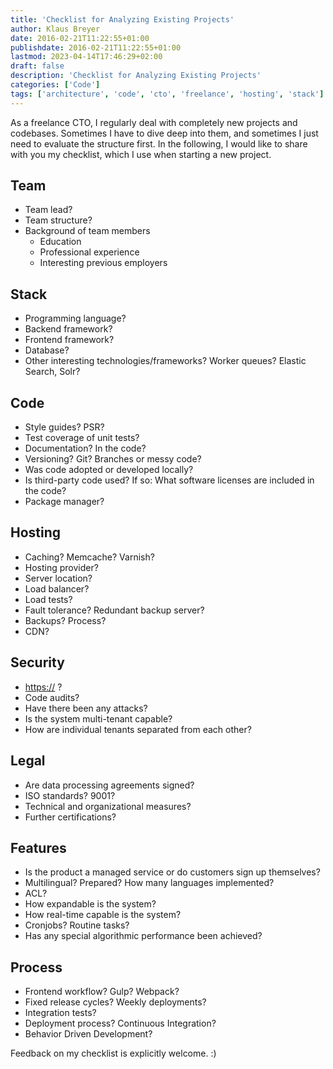 ```yaml
---
title: 'Checklist for Analyzing Existing Projects'
author: Klaus Breyer
date: 2016-02-21T11:22:55+01:00
publishdate: 2016-02-21T11:22:55+01:00
lastmod: 2023-04-14T17:46:29+02:00
draft: false
description: 'Checklist for Analyzing Existing Projects'
categories: ['Code']
tags: ['architecture', 'code', 'cto', 'freelance', 'hosting', 'stack']
---
```


As a freelance CTO, I regularly deal with completely new projects and codebases. Sometimes I have to dive deep into them, and sometimes I just need to evaluate the structure first. In the following, I would like to share with you my checklist, which I use when starting a new project.

## Team

- Team lead?
- Team structure?
- Background of team members
  - Education
  - Professional experience
  - Interesting previous employers

## Stack

- Programming language?
- Backend framework?
- Frontend framework?
- Database?
- Other interesting technologies/frameworks? Worker queues? Elastic Search, Solr?

## Code

- Style guides? PSR?
- Test coverage of unit tests?
- Documentation? In the code?
- Versioning? Git? Branches or messy code?
- Was code adopted or developed locally?
- Is third-party code used? If so: What software licenses are included in the code?
- Package manager?

## Hosting

- Caching? Memcache? Varnish?
- Hosting provider?
- Server location?
- Load balancer?
- Load tests?
- Fault tolerance? Redundant backup server?
- Backups? Process?
- CDN?

## Security

- <https://> ?
- Code audits?
- Have there been any attacks?
- Is the system multi-tenant capable?
- How are individual tenants separated from each other?

## Legal

- Are data processing agreements signed?
- ISO standards? 9001?
- Technical and organizational measures?
- Further certifications?

## Features

- Is the product a managed service or do customers sign up themselves?
- Multilingual? Prepared? How many languages implemented?
- ACL?
- How expandable is the system?
- How real-time capable is the system?
- Cronjobs? Routine tasks?
- Has any special algorithmic performance been achieved?

## Process

- Frontend workflow? Gulp? Webpack?
- Fixed release cycles? Weekly deployments?
- Integration tests?
- Deployment process? Continuous Integration?
- Behavior Driven Development?

Feedback on my checklist is explicitly welcome. :)
